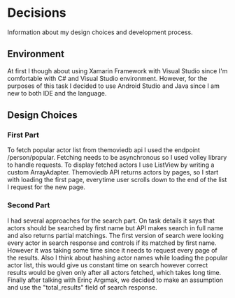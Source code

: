 # Decisions
Information about my design choices and development process.
## Environment
At first I though about using Xamarin Framework with Visual Studio since I'm comfortable with C# and Visual Studio environment. However, for the purposes of this task I decided to use Android Studio and Java since I am new to both IDE and the language.
## Design Choices
### First Part
To fetch popular actor list from themoviedb api I used the endpoint /person/popular.
Fetching needs to be asynchronous so I used volley library to handle requests.
To display fetched actors I use ListView by writing a custom ArrayAdapter.
Themoviedb API returns actors by pages, so I start with loading the first page, everytime user scrolls down to the end of the list I request for the new page.
### Second Part
I had several approaches for the search part. On task details it says that actors should be searched by first name but API makes search in full name and also returns partial matchings.
The first version of search were looking every actor in search response and controls if its matched by first name. However it was taking some time since it needs to request every page of the results.
Also I think about hashing actor names while loading the popular actor list, this would give us constant time on search however correct results would be given only after all actors fetched, which takes long time.
Finally after talking with Erinç Argımak, we decided to make an assumption and use the "total_results" field of search response.    
